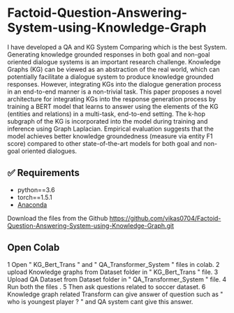 # Factoid-Question-Answering-System-using-Knowledge-Graph
I have developed a QA and KG System Comparing which is the best System.
Generating knowledge grounded responses in both goal and non-goal oriented dialogue systems is an important research challenge. Knowledge Graphs (KG) can be viewed as an abstraction of the real world, which can potentially facilitate a dialogue system to produce knowledge grounded responses. However, integrating KGs into the dialogue generation process in an end-to-end manner is a non-trivial task. This paper proposes a novel architecture for integrating KGs into the response generation process by training a BERT model that learns to answer using the elements of the KG (entities and relations) in a multi-task, end-to-end setting. The k-hop subgraph of the KG is incorporated into the model during training and inference using Graph Laplacian. Empirical evaluation suggests that the model achieves better knowledge groundedness (measure via entity F1 score) compared to other state-of-the-art models for both goal and non-goal oriented dialogues.

## ✅ Requirements
* python==3.6
* torch==1.5.1
* [Anaconda](https://www.anaconda.com/products/individual)


Download the files from the Github
https://github.com/vikas0704/Factoid-Question-Answering-System-using-Knowledge-Graph.git

## Open Colab

1 Open " KG_Bert_Trans " and " QA_Transformer_System " files in colab.
2 upload Knowledge graphs from Dataset folder in " KG_Bert_Trans " file.
3 Upload QA Dataset from Dataset folder in " QA_Transformer_System " file.
4 Run both the files .
5 Then ask questions related to soccer dataset.
6 Knowledge graph related Transform can give answer of question such as " who is youngest player ? " and QA system cant give this answer.
